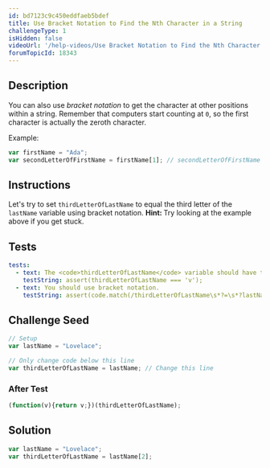 ```yaml
---
id: bd7123c9c450eddfaeb5bdef
title: Use Bracket Notation to Find the Nth Character in a String
challengeType: 1
isHidden: false
videoUrl: '/help-videos/Use Bracket Notation to Find the Nth Character in a String.webm'
forumTopicId: 18343
---
```


## Description
<section id='description'>
You can also use <dfn>bracket notation</dfn> to get the character at other positions within a string.
Remember that computers start counting at <code>0</code>, so the first character is actually the zeroth character.

Example:

```js
var firstName = "Ada";
var secondLetterOfFirstName = firstName[1]; // secondLetterOfFirstName is "d"
```

</section>

## Instructions
<section id='instructions'>
Let's try to set <code>thirdLetterOfLastName</code> to equal the third letter of the <code>lastName</code> variable using bracket notation.
<strong>Hint: </strong> Try looking at the example above if you get stuck.
</section>

## Tests
<section id='tests'>

```yml
tests:
  - text: The <code>thirdLetterOfLastName</code> variable should have the value of <code>v</code>.
    testString: assert(thirdLetterOfLastName === 'v');
  - text: You should use bracket notation.
    testString: assert(code.match(/thirdLetterOfLastName\s*?=\s*?lastName\[.*?\]/));

```

</section>

## Challenge Seed
<section id='challengeSeed'>

<div id='js-seed'>

```js
// Setup
var lastName = "Lovelace";

// Only change code below this line
var thirdLetterOfLastName = lastName; // Change this line


```

</div>


### After Test
<div id='js-teardown'>

```js
(function(v){return v;})(thirdLetterOfLastName);
```

</div>

</section>

## Solution
<section id='solution'>


```js
var lastName = "Lovelace";
var thirdLetterOfLastName = lastName[2];
```

</section>
